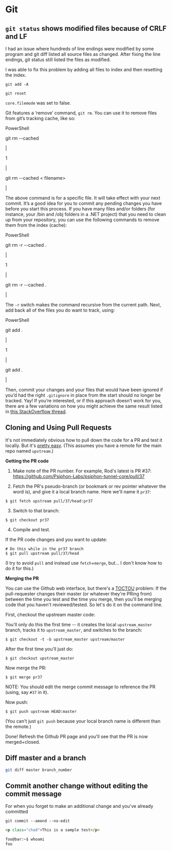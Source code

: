 # Git

## `git status` shows modified files because of CRLF and LF 

I had an issue where hundreds of line endings were modified by some program and git diff listed all source files as changed. After fixing the line endings, git status still listed the files as modified.

I was able to fix this problem by adding all files to index and then resetting the index.

```shell
git add -A

git reset
```

`core.filemode` was set to false.

Git features a ‘remove’ command, `git rm`. You can use it to remove files from git’s tracking cache, like so:

PowerShell

git rm \-\-cached <filename>

|

1

 |

git rm  \-\-cached  < filename\>

 |

The above command is for a specific file. It will take effect with your next commit. It’s a good idea for you to commit
any pending changes you have before you start this process. If you have many files and/or folders (for instance, your
/bin and /obj folders in a .NET project) that you need to clean up from your repository, you can use the following commands 
to remove them from the index (cache):

PowerShell

git rm \-r \-\-cached .

|

1

 |

git rm  \-r  \-\-cached .

 |

The `-r` switch makes the command recursive from the current path. Next, add back all of the files you do want to track, using:

PowerShell

git add .

|

1

 |

git add  .

 |

Then, commit your changes and your files that would have been ignored if you’d had the right `.gitignore` in place from 
the start should no longer be tracked. Yay! If you’re interested, or if this approach doesn’t work for you, there are a
few variations on how you might achieve the same result listed in 
[this StackOverflow thread](http://stackoverflow.com/questions/1274057/how-to-make-git-forget-about-a-file-that-was-tracked-but-is-now-in-gitignore).


## Cloning and Using Pull Requests

It's not immediately obvious how to pull down the code for a PR and test it locally. But it's [pretty easy](https://help.github.com/articles/checking-out-pull-requests-locally/). (This assumes you have a remote for the main repo named `upstream`.)

**Getting the PR code**

1. Make note of the PR number. For example, Rod's latest is PR #37: https://github.com/Psiphon-Labs/psiphon-tunnel-core/pull/37

2. Fetch the PR's pseudo-branch (or bookmark or rev pointer whatever the word is), and give it a local branch name. Here we'll name it `pr37`:
  ```
  $ git fetch upstream pull/37/head:pr37
  ```

3. Switch to that branch:
  ```
  $ git checkout pr37
  ```

4. Compile and test.

If the PR code changes and you want to update:

```
# Do this while in the pr37 branch
$ git pull upstream pull/37/head
```

(I try to avoid `pull` and instead use `fetch`+`merge`, but... I don't know how to do it for this.)

**Merging the PR**

You can use the Github web interface, but there's a [TOCTOU](https://en.wikipedia.org/wiki/Time_of_check_to_time_of_use) problem: If the pull-requester changes their master (or whatever they're PRing from) between the time you test and the time you merge, then you'll be merging code that you haven't reviewed/tested. So let's do it on the command line.

First, checkout the upstream master code:

You'll only do this the first time -- it creates the local `upstream_master` branch, tracks it to `upstream_master`, and switches to the branch:
```
$ git checkout -t -b upstream_master upstream/master
```

After the first time you'll just do:
```
$ git checkout upstream_master
```

Now merge the PR:
```
$ git merge pr37
```

NOTE: You should edit the merge commit message to reference the PR (using, say `#37` in it).

Now push:
```
$ git push upstream HEAD:master
```

(You can't just `git push` because your local branch name is different than the remote.)

Done! Refresh the Github PR page and you'll see that the PR is now merged+closed.
## Diff master and a branch

```bash
git diff master branch_number
```

## Commit another change without editing the commit message

For when you forget to make an additional change and you've already committed 

```console
git commit --amend --no-edit
```

```html
<p class="chad">This is a sample test</p>
```

```bash
foo@bar:~$ whoami
foo
```
